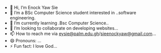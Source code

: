 - 👋 Hi, I’m Enock Yaw Sie
- 👀 I’m a BSc Computer Science student interested in ..software engineering.
- 🌱 I’m currently learning .Bsc Computer Science..
- 💞️ I’m looking to collaborate on developing websites...
- 📫 How to reach me via eysie@palm.edu.gh/sieenockyaw@gmail.com...
- 😄 Pronouns: ...
- ⚡ Fun fact: I love God...

<!---
En-Nya-prog/En-Nya-prog is a ✨ special ✨ repository because its `README.md` (this file) appears on your GitHub profile.
You can click the Preview link to take a look at your changes.
--->
